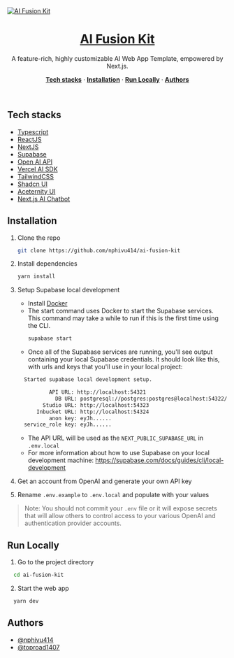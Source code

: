 <a href="https://ai-fusion-kit.vercel.app/">
  <img alt="AI Fusion Kit" src="https://ai-fusion-kit.vercel.app/_next/image?url=%2Fscreenshot.png&w=1920&q=75">
  <h1 align="center">AI Fusion Kit</h1>
</a>

<p align="center">
  A feature-rich, highly customizable AI Web App Template, empowered by Next.js.
</p>

<p align="center">
  <a href="#tech-stacks"><strong>Tech stacks</strong></a> ·
  <a href="#installation"><strong>Installation</strong></a> ·
  <a href="#run-locally"><strong>Run Locally</strong></a> ·
  <a href="#authors"><strong>Authors</strong></a>
</p>
<br/>

## Tech stacks
 - [Typescript](https://www.typescriptlang.org/)
 - [ReactJS](https://reactjs.org/)
 - [NextJS](https://nextjs.org/)
 - [Supabase](https://supabase.com/)
 - [Open AI API](https://platform.openai.com/docs/api-reference)
 - [Vercel AI SDK](https://github.com/vercel/ai)
 - [TailwindCSS](https://tailwindcss.com/)
 - [Shadcn UI](https://ui.shadcn.com/)
 - [Aceternity UI](https://ui.aceternity.com/)
 - [Next.js AI Chatbot](https://github.com/vercel-labs/ai-chatbot)

  
## Installation

1. Clone the repo
   ```sh
   git clone https://github.com/nphivu414/ai-fusion-kit
   ```
2. Install dependencies
   ```sh
   yarn install
   ```
3. Setup Supabase local development
   - Install [Docker](https://www.docker.com/get-started/)
   - The start command uses Docker to start the Supabase services. This command may take a while to run if this is the first time using the CLI.
      ```sh
      supabase start
      ```
    - Once all of the Supabase services are running, you'll see output containing your local Supabase credentials. It should look like this, with urls and keys that you'll use in your local project:
    ```sh
      Started supabase local development setup.

              API URL: http://localhost:54321
                DB URL: postgresql://postgres:postgres@localhost:54322/postgres
            Studio URL: http://localhost:54323
          Inbucket URL: http://localhost:54324
              anon key: eyJh......
      service_role key: eyJh......
    ```
    - The API URL will be used as the `NEXT_PUBLIC_SUPABASE_URL` in `.env.local`
    - For more information about how to use Supabase on your local development machine: https://supabase.com/docs/guides/cli/local-development

4. Get an account from OpenAI and generate your own API key

5. Rename `.env.example` to `.env.local` and populate with your values
  > Note: You should not commit your `.env` file or it will expose secrets that will allow others to control access to your various OpenAI and authentication provider accounts.
    
## Run Locally

1. Go to the project directory

```bash
  cd ai-fusion-kit
```

2. Start the web app

```bash
  yarn dev
```

## Authors
- [@nphivu414](https://github.com/nphivu414)
- [@toproad1407](https://github.com/toproad1407)
